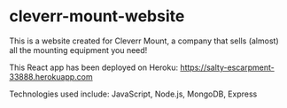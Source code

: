 # cleverr-mount-website
This is a website created for Cleverr Mount, a company that sells (almost) all the mounting equipment you need! 

This React app has been deployed on Heroku: https://salty-escarpment-33888.herokuapp.com 

Technologies used include: JavaScript, Node.js, MongoDB, Express 
